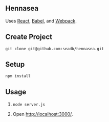 Hennasea
---

Uses [React](https://facebook.github.io/react/), [Babel](http://babeljs.io/), and [Webpack](http://webpack.github.io/).


Create Project
---
```
git clone git@github.com:seadb/hennasea.git
```

Setup
---

```
npm install
```


Usage
---

1. `node server.js`

2. Open [http://localhost:3000/](http://localhost:3000/).
